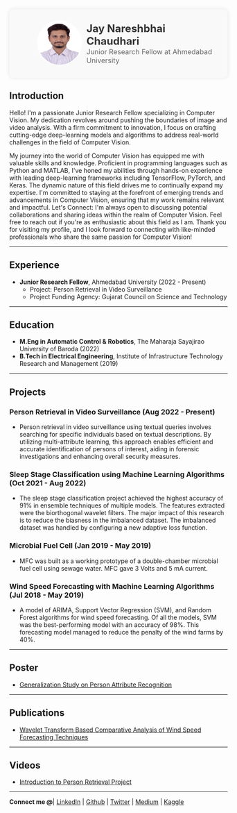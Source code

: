 <div style="background-color: #f9f9f9; padding: 20px; border-radius: 10px; box-shadow: 0 0 10px rgba(0, 0, 0, 0.1);">
  <div style="display: flex; justify-content: space-between; align-items: center;">
    <div style="flex: 1; text-align: right;">
      <img src="DSC_1776_soft.jpg" alt="Profile Picture" width="100" height="100" style="border-radius: 50%; border: 2px solid #fff;">
    </div>
    <div style="flex: 2; text-align: left; padding: 10px;">
      <h1 style="font-size: 24px; color: #333; margin: 0;">Jay Nareshbhai Chaudhari</h1>
      <p style="font-size: 16px; color: #666; margin: 0;">Junior Research Fellow at Ahmedabad University</p>
    </div>
  </div>
</div>

## Introduction

Hello! I'm a passionate Junior Research Fellow specializing in Computer Vision. My dedication revolves around pushing the boundaries of image and video analysis. With a firm commitment to innovation, I focus on crafting cutting-edge deep-learning models and algorithms to address real-world challenges in the field of Computer Vision.

My journey into the world of Computer Vision has equipped me with valuable skills and knowledge. Proficient in programming languages such as Python and MATLAB, I've honed my abilities through hands-on experience with leading deep-learning frameworks including TensorFlow, PyTorch, and Keras. The dynamic nature of this field drives me to continually expand my expertise. I'm committed to staying at the forefront of emerging trends and advancements in Computer Vision, ensuring that my work remains relevant and impactful. Let's Connect: I'm always open to discussing potential collaborations and sharing ideas within the realm of Computer Vision. Feel free to reach out if you're as enthusiastic about this field as I am. Thank you for visiting my profile, and I look forward to connecting with like-minded professionals who share the same passion for Computer Vision!

---

## Experience

- **Junior Research Fellow**, Ahmedabad University (2022 - Present)
  - Project: Person Retrieval in Video Surveillance
  - Project Funding Agency: Gujarat Council on Science and Technology

---

## Education

- **M.Eng in Automatic Control & Robotics**, The Maharaja Sayajirao University of Baroda (2022)
- **B.Tech in Electrical Engineering**, Institute of Infrastructure Technology Research and Management (2019)

---

## Projects

### Person Retrieval in Video Surveillance (Aug 2022 - Present)
- Person retrieval in video surveillance using textual queries involves searching for specific individuals based on textual descriptions. By utilizing multi-attribute learning, this approach enables efficient and accurate identification of persons of interest, aiding in forensic investigations and enhancing overall security measures.

### Sleep Stage Classification using Machine Learning Algorithms (Oct 2021 - Aug 2022)
- The sleep stage classification project achieved the highest accuracy of 91% in ensemble techniques of multiple models. The features extracted were the biorthogonal wavelet filters. The major impact of this research is to reduce the biasness in the imbalanced dataset. The imbalanced dataset was handled by configuring a new adaptive loss function.

### Microbial Fuel Cell (Jan 2019 - May 2019)
- MFC was built as a working prototype of a double-chamber microbial fuel cell using sewage water. MFC gave 3 Volts and 5 mA current.

### Wind Speed Forecasting with Machine Learning Algorithms (Jul 2018 - May 2019)
- A model of ARIMA, Support Vector Regression (SVM), and Random Forest algorithms for wind speed forecasting. Of all the models, SVM was the best-performing model with an accuracy of 98%. This forecasting model managed to reduce the penalty of the wind farms by 40%.

---

## Poster

- [Generalization Study on Person Attribute Recognition](https://www.researchgate.net/publication/369857174_Generalization_Study_on_Person_Attribute_Recognition)

---

## Publications

- [Wavelet Transform Based Comparative Analysis of Wind Speed Forecasting Techniques](https://doi.org/10.1007/978-981-16-4663-8_11)

---

## Videos

- [Introduction to Person Retrieval Project](https://youtu.be/xxB9zdMN52Q)

---

**Connect me @**| [LinkedIn](https://www.linkedin.com/in/jaychaudhari21/) | [Github](https://github.com/jaicdev) | [Twitter](https://twitter.com/jai_chaudhari03) | [Medium](https://jaichaudhari.medium.com/) | [Kaggle](https://www.kaggle.com/jaychaudhari2110)
